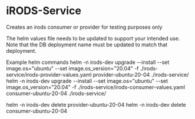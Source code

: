 <!--
BSD 3-Clause All rights reserved.

SPDX-License-Identifier: BSD 3-Clause
-->

# iRODS-Service
Creates an irods consumer or provider for testing purposes only

The helm values file needs to be updated to support your intended use. Note that the DB deployment name must be updated to match 
that deployment.

Example helm commands
helm -n irods-dev upgrade --install --set image.os="ubuntu" --set image.os_version="20.04" -f ./irods-service/irods-provider-values.yaml provider-ubuntu-20-04 ./irods-service/
helm -n irods-dev upgrade --install --set image.os="ubuntu" --set image.os_version="20.04" -f ./irods-service/irods-consumer-values.yaml consumer-ubuntu-20-04 ./irods-service/

helm -n irods-dev delete provider-ubuntu-20-04
helm -n irods-dev delete consumer-ubuntu-20-04